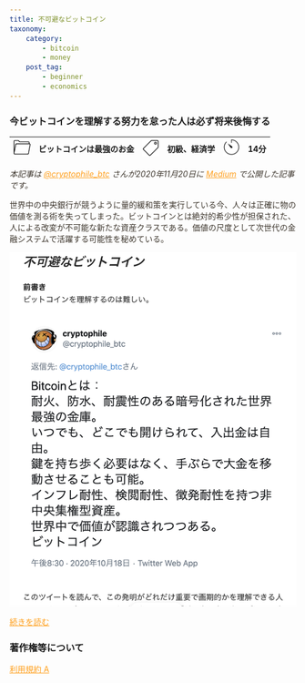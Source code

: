 ```yaml
---
title: 不可避なビットコイン
taxonomy:
    category:
        - bitcoin
        - money
    post_tag:
        - beginner
        - economics
---
```


<style>
img[alt*="Category"], 
img[alt*="Tag"], 
img[alt*="Time"] {
    width:30px;
    height:30px;
    object-fit: cover;
}
p {
    color: #3d362d;
}
a {
    color: #ff9f1c;
}
a:hover {
    color: #2ec4b6;
}
</style>

<script type="text/javascript" src="//ajax.googleapis.com/ajax/libs/jquery/1.10.2/jquery.min.js"></script>
<script language="JavaScript">
$(document).ready( function () {
   $("a[href^='http']:not([href*='" + location.hostname + "'])").attr('target', '_blank');
})
</script>
### 今ビットコインを理解する努力を怠った人は必ず将来後悔する

|  ![Category](/_images/category.png)  |  ビットコインは最強のお金  |  ![Tag](/_images/tag.png)  |  初級、経済学  | ![Time](/_images/timer.png)  |  14分  |
| ---- | ---- | ---- | ---- | ---- | ---- |

*本記事は [@cryptophile_btc](https://twitter.com/cryptophile_btc/) さんが2020年11月20日に [Medium](https://cryptophile-btc.medium.com/%E4%B8%8D%E5%8F%AF%E9%81%BF%E3%81%AA%E3%83%93%E3%83%83%E3%83%88%E3%82%B3%E3%82%A4%E3%83%B3-ee927070ae32) で公開した記事です。*

世界中の中央銀行が競うように量的緩和策を実行している今、人々は正確に物の価値を測る術を失ってしまった。ビットコインとは絶対的希少性が担保された、人による改変が不可能な新たな資産クラスである。価値の尺度として次世代の金融システムで活躍する可能性を秘めている。

[![ ](/_images/bitcoin_is_inevitable_2.png)](https://cryptophile-btc.medium.com/%E4%B8%8D%E5%8F%AF%E9%81%BF%E3%81%AA%E3%83%93%E3%83%83%E3%83%88%E3%82%B3%E3%82%A4%E3%83%B3-ee927070ae32)

[続きを読む](https://cryptophile-btc.medium.com/%E4%B8%8D%E5%8F%AF%E9%81%BF%E3%81%AA%E3%83%93%E3%83%83%E3%83%88%E3%82%B3%E3%82%A4%E3%83%B3-ee927070ae32)


### 著作権等について
[利用規約 A](https://lostinbitcoin.jp/copyright/#uaa)